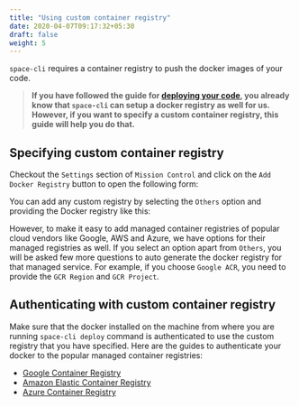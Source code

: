 ```yaml
---
title: "Using custom container registry"
date: 2020-04-07T09:17:32+05:30
draft: false
weight: 5
---
```


`space-cli` requires a container registry to push the docker images of your code. 

> **If you have followed the guide for [deploying your code](), you already know that `space-cli` can setup a docker registry as well for us. However, if you want to specify a custom container registry, this guide will help you do that.**

## Specifying custom container registry

Checkout the `Settings` section of `Mission Control` and click on the `Add Docker Registry` button to open the following form:

You can add any custom registry by selecting the `Others` option and providing the Docker registry like this:

However, to make it easy to add managed container registries of popular cloud vendors like Google, AWS and Azure, we have options for their managed registries as well. If you select an option apart from `Others`, you will be asked few more questions to auto generate the docker registry for that managed service. For example, if you choose `Google ACR`, you need to provide the `GCR Region` and `GCR Project`. 

## Authenticating with custom container registry

Make sure that the docker installed on the machine from where you are running `space-cli deploy` command is authenticated to use the custom registry that you have specified. Here are the guides to authenticate your docker to the popular managed container registries:

- [Google Container Registry](https://cloud.google.com/container-registry/docs/advanced-authentication)
- [Amazon Elastic Container Registry](https://docs.aws.amazon.com/AmazonECR/latest/userguide/Registries.html)
- [Azure Container Registry](https://docs.microsoft.com/en-us/azure/container-registry/container-registry-authentication)
